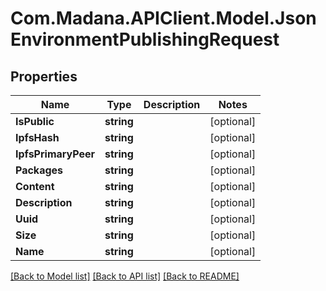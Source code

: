 
# Com.Madana.APIClient.Model.JsonEnvironmentPublishingRequest

## Properties

Name | Type | Description | Notes
------------ | ------------- | ------------- | -------------
**IsPublic** | **string** |  | [optional] 
**IpfsHash** | **string** |  | [optional] 
**IpfsPrimaryPeer** | **string** |  | [optional] 
**Packages** | **string** |  | [optional] 
**Content** | **string** |  | [optional] 
**Description** | **string** |  | [optional] 
**Uuid** | **string** |  | [optional] 
**Size** | **string** |  | [optional] 
**Name** | **string** |  | [optional] 

[[Back to Model list]](../README.md#documentation-for-models)
[[Back to API list]](../README.md#documentation-for-api-endpoints)
[[Back to README]](../README.md)

